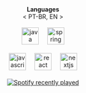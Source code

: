 <div align="center">
  <strong>Languages</strong><br>
 < PT-BR, EN >
</div><br>
   <div align="center">
  <img src="https://cdn.jsdelivr.net/gh/devicons/devicon/icons/java/java-original.svg" height="40" alt="java logo"  />
  <img width="12" />
  <img src="https://cdn.jsdelivr.net/gh/devicons/devicon/icons/spring/spring-original.svg" height="40" alt="spring logo"  />
</div> <br>
<div align="center">
  <img src="https://cdn.jsdelivr.net/gh/devicons/devicon/icons/javascript/javascript-original.svg" height="40" alt="javascript logo"  />
  <img width="12" />
  <img src="https://cdn.jsdelivr.net/gh/devicons/devicon/icons/react/react-original.svg" height="40" alt="react logo"  />
  <img width="12" />
  <img src="https://cdn.jsdelivr.net/gh/devicons/devicon/icons/nextjs/nextjs-original.svg" height="40" alt="nextjs logo"  />
</div><br>
<div align="center">
  <a href="https://open.spotify.com/user/31km2ahna4544gedi2yrknffh33e">
    <img src="https://spotify-recently-played-readme.vercel.app/api?user=31km2ahna4544gedi2yrknffh33e&count=1&unique=true" alt="Spotify recently played"  />
  </a>
</div>
